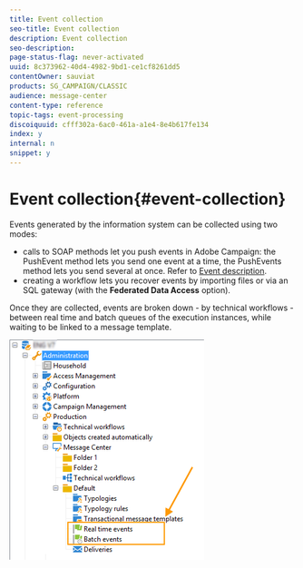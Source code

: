 ```yaml
---
title: Event collection
seo-title: Event collection
description: Event collection
seo-description: 
page-status-flag: never-activated
uuid: 8c373962-40d4-4982-9bd1-ce1cf8261dd5
contentOwner: sauviat
products: SG_CAMPAIGN/CLASSIC
audience: message-center
content-type: reference
topic-tags: event-processing
discoiquuid: cfff302a-6ac0-461a-a1e4-8e4b617fe134
index: y
internal: n
snippet: y
---
```


# Event collection{#event-collection}

Events generated by the information system can be collected using two modes:

* calls to SOAP methods let you push events in Adobe Campaign: the PushEvent method lets you send one event at a time, the PushEvents method lets you send several at once. Refer to [Event description](https://helpx.adobe.com/campaign/standard/message-center/using/event-description.html).
* creating a workflow lets you recover events by importing files or via an SQL gateway (with the **Federated Data Access** option).

Once they are collected, events are broken down - by technical workflows - between real time and batch queues of the execution instances, while waiting to be linked to a message template.

![](assets/messagecenter_events_queues_001.png)

